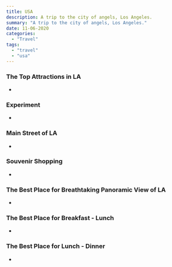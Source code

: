 ```yaml
---
title: USA
description: A trip to the city of angels, Los Angeles.
summary: "A trip to the city of angels, Los Angeles."
date: 11-06-2020
categories:
  - "Travel"
tags:
  - "travel"
  - "usa"
---
```


### The Top Attractions in LA

- []()

### Experiment

- []()

### Main Street of LA

- []()

### Souvenir Shopping

- []()

### The Best Place for Breathtaking Panoramic View of LA

- []()

### The Best Place for Breakfast - Lunch

- []()

### The Best Place for Lunch - Dinner

- []()
